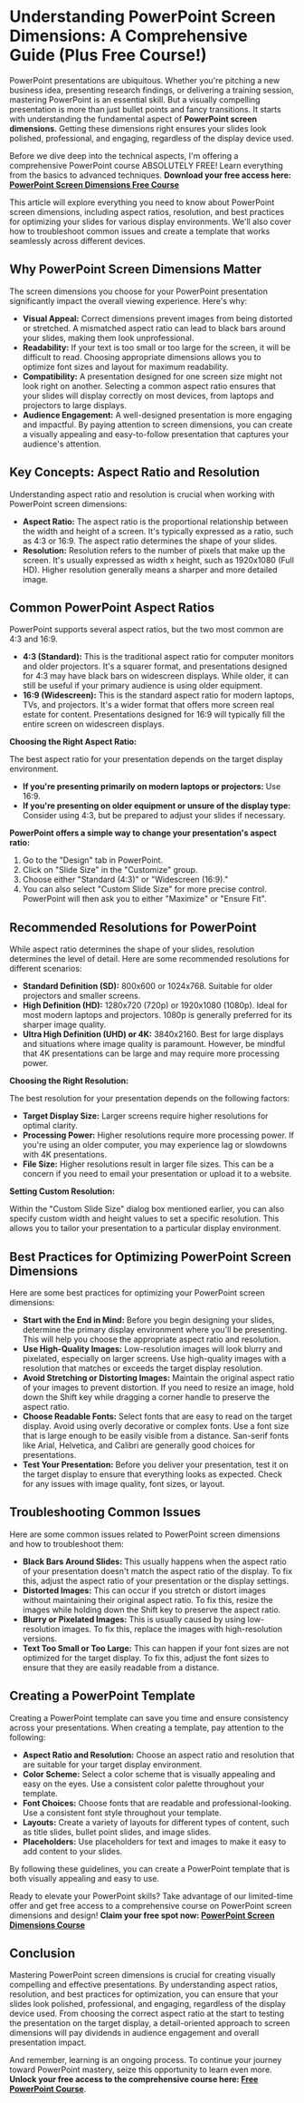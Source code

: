 # Understanding PowerPoint Screen Dimensions: A Comprehensive Guide (Plus Free Course!)

PowerPoint presentations are ubiquitous. Whether you're pitching a new business idea, presenting research findings, or delivering a training session, mastering PowerPoint is an essential skill. But a visually compelling presentation is more than just bullet points and fancy transitions. It starts with understanding the fundamental aspect of **PowerPoint screen dimensions.** Getting these dimensions right ensures your slides look polished, professional, and engaging, regardless of the display device used.

Before we dive deep into the technical aspects, I'm offering a comprehensive PowerPoint course ABSOLUTELY FREE! Learn everything from the basics to advanced techniques. **Download your free access here: [PowerPoint Screen Dimensions Free Course](https://udemywork.com/powerpoint-screen-dimensions)**

This article will explore everything you need to know about PowerPoint screen dimensions, including aspect ratios, resolution, and best practices for optimizing your slides for various display environments. We'll also cover how to troubleshoot common issues and create a template that works seamlessly across different devices.

## Why PowerPoint Screen Dimensions Matter

The screen dimensions you choose for your PowerPoint presentation significantly impact the overall viewing experience. Here's why:

*   **Visual Appeal:** Correct dimensions prevent images from being distorted or stretched. A mismatched aspect ratio can lead to black bars around your slides, making them look unprofessional.
*   **Readability:** If your text is too small or too large for the screen, it will be difficult to read. Choosing appropriate dimensions allows you to optimize font sizes and layout for maximum readability.
*   **Compatibility:** A presentation designed for one screen size might not look right on another. Selecting a common aspect ratio ensures that your slides will display correctly on most devices, from laptops and projectors to large displays.
*   **Audience Engagement:** A well-designed presentation is more engaging and impactful. By paying attention to screen dimensions, you can create a visually appealing and easy-to-follow presentation that captures your audience's attention.

## Key Concepts: Aspect Ratio and Resolution

Understanding aspect ratio and resolution is crucial when working with PowerPoint screen dimensions:

*   **Aspect Ratio:** The aspect ratio is the proportional relationship between the width and height of a screen. It's typically expressed as a ratio, such as 4:3 or 16:9. The aspect ratio determines the shape of your slides.
*   **Resolution:** Resolution refers to the number of pixels that make up the screen. It's usually expressed as width x height, such as 1920x1080 (Full HD). Higher resolution generally means a sharper and more detailed image.

## Common PowerPoint Aspect Ratios

PowerPoint supports several aspect ratios, but the two most common are 4:3 and 16:9.

*   **4:3 (Standard):** This is the traditional aspect ratio for computer monitors and older projectors. It's a squarer format, and presentations designed for 4:3 may have black bars on widescreen displays. While older, it can still be useful if your primary audience is using older equipment.
*   **16:9 (Widescreen):** This is the standard aspect ratio for modern laptops, TVs, and projectors. It's a wider format that offers more screen real estate for content. Presentations designed for 16:9 will typically fill the entire screen on widescreen displays.

**Choosing the Right Aspect Ratio:**

The best aspect ratio for your presentation depends on the target display environment.

*   **If you're presenting primarily on modern laptops or projectors:** Use 16:9.
*   **If you're presenting on older equipment or unsure of the display type:** Consider using 4:3, but be prepared to adjust your slides if necessary.

**PowerPoint offers a simple way to change your presentation's aspect ratio:**

1.  Go to the "Design" tab in PowerPoint.
2.  Click on "Slide Size" in the "Customize" group.
3.  Choose either "Standard (4:3)" or "Widescreen (16:9)."
4.  You can also select "Custom Slide Size" for more precise control. PowerPoint will then ask you to either "Maximize" or "Ensure Fit".

## Recommended Resolutions for PowerPoint

While aspect ratio determines the shape of your slides, resolution determines the level of detail. Here are some recommended resolutions for different scenarios:

*   **Standard Definition (SD):** 800x600 or 1024x768. Suitable for older projectors and smaller screens.
*   **High Definition (HD):** 1280x720 (720p) or 1920x1080 (1080p). Ideal for most modern laptops and projectors. 1080p is generally preferred for its sharper image quality.
*   **Ultra High Definition (UHD) or 4K:** 3840x2160. Best for large displays and situations where image quality is paramount. However, be mindful that 4K presentations can be large and may require more processing power.

**Choosing the Right Resolution:**

The best resolution for your presentation depends on the following factors:

*   **Target Display Size:** Larger screens require higher resolutions for optimal clarity.
*   **Processing Power:** Higher resolutions require more processing power. If you're using an older computer, you may experience lag or slowdowns with 4K presentations.
*   **File Size:** Higher resolutions result in larger file sizes. This can be a concern if you need to email your presentation or upload it to a website.

**Setting Custom Resolution:**

Within the "Custom Slide Size" dialog box mentioned earlier, you can also specify custom width and height values to set a specific resolution. This allows you to tailor your presentation to a particular display environment.

## Best Practices for Optimizing PowerPoint Screen Dimensions

Here are some best practices for optimizing your PowerPoint screen dimensions:

*   **Start with the End in Mind:** Before you begin designing your slides, determine the primary display environment where you'll be presenting. This will help you choose the appropriate aspect ratio and resolution.
*   **Use High-Quality Images:** Low-resolution images will look blurry and pixelated, especially on larger screens. Use high-quality images with a resolution that matches or exceeds the target display resolution.
*   **Avoid Stretching or Distorting Images:** Maintain the original aspect ratio of your images to prevent distortion. If you need to resize an image, hold down the Shift key while dragging a corner handle to preserve the aspect ratio.
*   **Choose Readable Fonts:** Select fonts that are easy to read on the target display. Avoid using overly decorative or complex fonts. Use a font size that is large enough to be easily visible from a distance. San-serif fonts like Arial, Helvetica, and Calibri are generally good choices for presentations.
*   **Test Your Presentation:** Before you deliver your presentation, test it on the target display to ensure that everything looks as expected. Check for any issues with image quality, font sizes, or layout.

## Troubleshooting Common Issues

Here are some common issues related to PowerPoint screen dimensions and how to troubleshoot them:

*   **Black Bars Around Slides:** This usually happens when the aspect ratio of your presentation doesn't match the aspect ratio of the display. To fix this, adjust the aspect ratio of your presentation or the display settings.
*   **Distorted Images:** This can occur if you stretch or distort images without maintaining their original aspect ratio. To fix this, resize the images while holding down the Shift key to preserve the aspect ratio.
*   **Blurry or Pixelated Images:** This is usually caused by using low-resolution images. To fix this, replace the images with high-resolution versions.
*   **Text Too Small or Too Large:** This can happen if your font sizes are not optimized for the target display. To fix this, adjust the font sizes to ensure that they are easily readable from a distance.

## Creating a PowerPoint Template

Creating a PowerPoint template can save you time and ensure consistency across your presentations. When creating a template, pay attention to the following:

*   **Aspect Ratio and Resolution:** Choose an aspect ratio and resolution that are suitable for your target display environment.
*   **Color Scheme:** Select a color scheme that is visually appealing and easy on the eyes. Use a consistent color palette throughout your template.
*   **Font Choices:** Choose fonts that are readable and professional-looking. Use a consistent font style throughout your template.
*   **Layouts:** Create a variety of layouts for different types of content, such as title slides, bullet point slides, and image slides.
*   **Placeholders:** Use placeholders for text and images to make it easy to add content to your slides.

By following these guidelines, you can create a PowerPoint template that is both visually appealing and easy to use.

Ready to elevate your PowerPoint skills? Take advantage of our limited-time offer and get free access to a comprehensive course on PowerPoint screen dimensions and design! **Claim your free spot now: [PowerPoint Screen Dimensions Course](https://udemywork.com/powerpoint-screen-dimensions)**

## Conclusion

Mastering PowerPoint screen dimensions is crucial for creating visually compelling and effective presentations. By understanding aspect ratios, resolution, and best practices for optimization, you can ensure that your slides look polished, professional, and engaging, regardless of the display device used. From choosing the correct aspect ratio at the start to testing the presentation on the target display, a detail-oriented approach to screen dimensions will pay dividends in audience engagement and overall presentation impact.

And remember, learning is an ongoing process. To continue your journey toward PowerPoint mastery, seize this opportunity to learn even more. **Unlock your free access to the comprehensive course here: [Free PowerPoint Course](https://udemywork.com/powerpoint-screen-dimensions)**.
